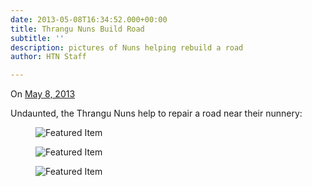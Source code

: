 ```yaml
---
date: 2013-05-08T16:34:52.000+00:00
title: Thrangu Nuns Build Road
subtitle: ''
description: pictures of Nuns helping rebuild a road
author: HTN Staff

---
```

On [May 8, 2013](https://noteap.com/helptibetannuns.org/2013/05/08/thrangu-nuns-build-road/)

Undaunted, the Thrangu Nuns help to repair a road near their nunnery:

<div id="thrangu-gallery">

<figure>

<img src="../media/nuns-at-thrangu-carry-rocks-for-community-road.jpeg" alt="Featured Item">

</figure>

<figure>

<img src="../media/nuns-at-thrangu-carry-rocks-for-community-road-3.jpeg" alt="Featured Item">

</figure>

<figure>

<img src="../media/nuns-at-thrangu-carry-rocks-for-community-road-2.jpeg" alt="Featured Item">

</figure>

  
  
 </div>